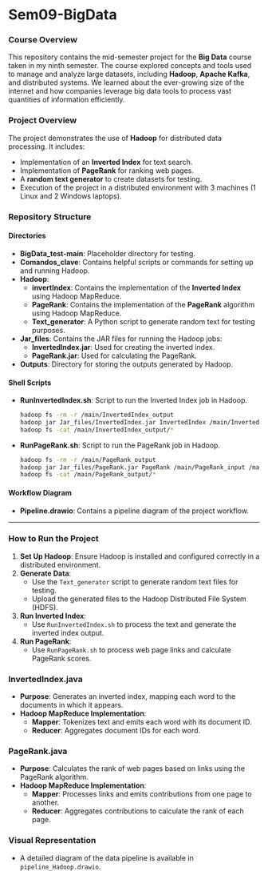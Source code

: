 # Sem09-BigData

### Course Overview
This repository contains the mid-semester project for the **Big Data** course taken in my ninth semester. The course explored concepts and tools used to manage and analyze large datasets, including **Hadoop**, **Apache Kafka**, and distributed systems. We learned about the ever-growing size of the internet and how companies leverage big data tools to process vast quantities of information efficiently.

### Project Overview
The project demonstrates the use of **Hadoop** for distributed data processing. It includes:
- Implementation of an **Inverted Index** for text search.
- Implementation of **PageRank** for ranking web pages.
- A **random text generator** to create datasets for testing.
- Execution of the project in a distributed environment with 3 machines (1 Linux and 2 Windows laptops).

### Repository Structure

#### Directories
- **BigData_test-main**: Placeholder directory for testing.
- **Comandos_clave**: Contains helpful scripts or commands for setting up and running Hadoop.
- **Hadoop**:
  - **invertIndex**: Contains the implementation of the **Inverted Index** using Hadoop MapReduce.
  - **PageRank**: Contains the implementation of the **PageRank** algorithm using Hadoop MapReduce.
  - **Text_generator**: A Python script to generate random text for testing purposes.
- **Jar_files**: Contains the JAR files for running the Hadoop jobs:
  - **InvertedIndex.jar**: Used for creating the inverted index.
  - **PageRank.jar**: Used for calculating the PageRank.
- **Outputs**: Directory for storing the outputs generated by Hadoop.
  
#### Shell Scripts
- **RunInvertedIndex.sh**: Script to run the Inverted Index job in Hadoop.
  ```bash
  hadoop fs -rm -r /main/InvertedIndex_output
  hadoop jar Jar_files/InvertedIndex.jar InvertedIndex /main/InvertedIndex_input /main/InvertedIndex_output
  hadoop fs -cat /main/InvertedIndex_output/*
  ```
- **RunPageRank.sh**: Script to run the PageRank job in Hadoop.
  ```bash
  hadoop fs -rm -r /main/PageRank_output
  hadoop jar Jar_files/PageRank.jar PageRank /main/PageRank_input /main/PageRank_output
  hadoop fs -cat /main/PageRank_output/*
  ```

#### Workflow Diagram
- **Pipeline.drawio**: Contains a pipeline diagram of the project workflow.

---

### How to Run the Project
1. **Set Up Hadoop**: Ensure Hadoop is installed and configured correctly in a distributed environment.
2. **Generate Data**:
   - Use the `Text_generator` script to generate random text files for testing.
   - Upload the generated files to the Hadoop Distributed File System (HDFS).
3. **Run Inverted Index**:
   - Use `RunInvertedIndex.sh` to process the text and generate the inverted index output.
4. **Run PageRank**:
   - Use `RunPageRank.sh` to process web page links and calculate PageRank scores.

### InvertedIndex.java
- **Purpose**: Generates an inverted index, mapping each word to the documents in which it appears.
- **Hadoop MapReduce Implementation**:
  - **Mapper**: Tokenizes text and emits each word with its document ID.
  - **Reducer**: Aggregates document IDs for each word.

### PageRank.java
- **Purpose**: Calculates the rank of web pages based on links using the PageRank algorithm.
- **Hadoop MapReduce Implementation**:
  - **Mapper**: Processes links and emits contributions from one page to another.
  - **Reducer**: Aggregates contributions to calculate the rank of each page.

### Visual Representation
- A detailed diagram of the data pipeline is available in `pipeline_Hadoop.drawio`.
